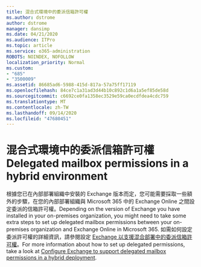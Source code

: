 ```yaml
---
title: 混合式環境中的委派信箱許可權
ms.author: dstrome
author: dstrome
manager: dansimp
ms.date: 04/21/2020
ms.audience: ITPro
ms.topic: article
ms.service: o365-administration
ROBOTS: NOINDEX, NOFOLLOW
localization_priority: Normal
ms.custom:
- "685"
- "3500009"
ms.assetid: 86685ad6-5988-415d-817a-57a75ff17119
ms.openlocfilehash: 84ce7c1a31ad3d44b10c892c1d6a1a5ef85de58d
ms.sourcegitcommit: c6692ce0fa1358ec3529e59ca0ecdfdea4cdc759
ms.translationtype: MT
ms.contentlocale: zh-TW
ms.lasthandoff: 09/14/2020
ms.locfileid: "47680451"
---
```

# <a name="delegated-mailbox-permissions-in-a-hybrid-environment"></a><span data-ttu-id="15520-102">混合式環境中的委派信箱許可權</span><span class="sxs-lookup"><span data-stu-id="15520-102">Delegated mailbox permissions in a hybrid environment</span></span>

<span data-ttu-id="15520-103">根據您已在內部部署組織中安裝的 Exchange 版本而定，您可能需要採取一些額外的步驟，在您的內部部署組織與 Microsoft 365 中的 Exchange Online 之間設定委派的信箱許可權。</span><span class="sxs-lookup"><span data-stu-id="15520-103">Depending on the version of Exchange you have installed in your on-premises organization, you might need to take some extra steps to set up delegated mailbox permissions between your on-premises organization and Exchange Online in Microsoft 365.</span></span> <span data-ttu-id="15520-104">如需如何設定委派許可權的詳細資訊，請參閱設定 [Exchange 以支援混合部署中的委派信箱許可權](https://technet.microsoft.com/library/mt784505%28v=exchg.150%29.aspx)。</span><span class="sxs-lookup"><span data-stu-id="15520-104">For more information about how to set up delegated permissions, take a look at [Configure Exchange to support delegated mailbox permissions in a hybrid deployment](https://technet.microsoft.com/library/mt784505%28v=exchg.150%29.aspx).</span></span>
  